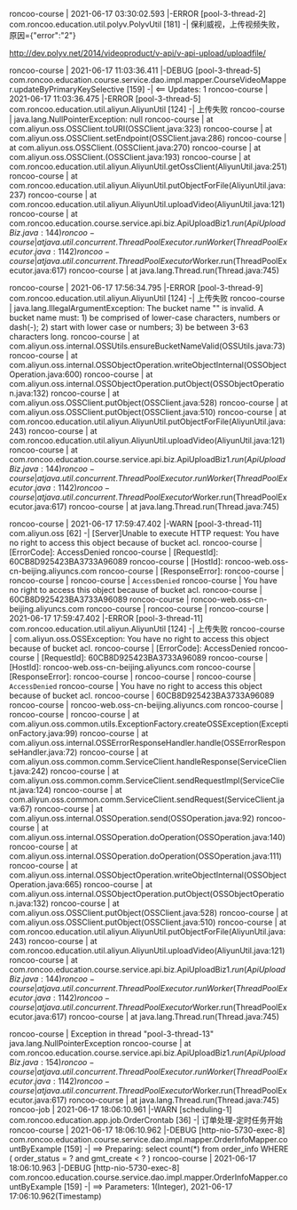 roncoo-course     | 2021-06-17 03:30:02.593 |-ERROR [pool-3-thread-2] com.roncoo.education.util.polyv.PolyvUtil [181] -|   保利威视，上传视频失败，原因={"error":"2"}

http://dev.polyv.net/2014/videoproduct/v-api/v-api-upload/uploadfile/

roncoo-course     | 2021-06-17 11:03:36.411 |-DEBUG [pool-3-thread-5] com.roncoo.education.course.service.dao.impl.mapper.CourseVideoMapper.updateByPrimaryKeySelective [159] -|   <==    Updates: 1
roncoo-course     | 2021-06-17 11:03:36.475 |-ERROR [pool-3-thread-5] com.roncoo.education.util.aliyun.AliyunUtil [124] -|   上传失败
roncoo-course     | java.lang.NullPointerException: null
roncoo-course     |     at com.aliyun.oss.OSSClient.toURI(OSSClient.java:323)
roncoo-course     |     at com.aliyun.oss.OSSClient.setEndpoint(OSSClient.java:286)
roncoo-course     |     at com.aliyun.oss.OSSClient.<init>(OSSClient.java:270)
roncoo-course     |     at com.aliyun.oss.OSSClient.<init>(OSSClient.java:193)
roncoo-course     |     at com.roncoo.education.util.aliyun.AliyunUtil.getOssClient(AliyunUtil.java:251)
roncoo-course     |     at com.roncoo.education.util.aliyun.AliyunUtil.putObjectForFile(AliyunUtil.java:237)
roncoo-course     |     at com.roncoo.education.util.aliyun.AliyunUtil.uploadVideo(AliyunUtil.java:121)
roncoo-course     |     at com.roncoo.education.course.service.api.biz.ApiUploadBiz$1.run(ApiUploadBiz.java:144)
roncoo-course     |     at java.util.concurrent.ThreadPoolExecutor.runWorker(ThreadPoolExecutor.java:1142)
roncoo-course     |     at java.util.concurrent.ThreadPoolExecutor$Worker.run(ThreadPoolExecutor.java:617)
roncoo-course     |     at java.lang.Thread.run(Thread.java:745)


roncoo-course     | 2021-06-17 17:56:34.795 |-ERROR [pool-3-thread-9] com.roncoo.education.util.aliyun.AliyunUtil [124] -|   上传失败
roncoo-course     | java.lang.IllegalArgumentException: The bucket name "" is invalid. A bucket name must: 1) be comprised of lower-case characters, numbers or dash(-); 2) start with lower case or numbers; 3) be between 3-63 characters long.
roncoo-course     |     at com.aliyun.oss.internal.OSSUtils.ensureBucketNameValid(OSSUtils.java:73)
roncoo-course     |     at com.aliyun.oss.internal.OSSObjectOperation.writeObjectInternal(OSSObjectOperation.java:600)
roncoo-course     |     at com.aliyun.oss.internal.OSSObjectOperation.putObject(OSSObjectOperation.java:132)
roncoo-course     |     at com.aliyun.oss.OSSClient.putObject(OSSClient.java:528)
roncoo-course     |     at com.aliyun.oss.OSSClient.putObject(OSSClient.java:510)
roncoo-course     |     at com.roncoo.education.util.aliyun.AliyunUtil.putObjectForFile(AliyunUtil.java:243)
roncoo-course     |     at com.roncoo.education.util.aliyun.AliyunUtil.uploadVideo(AliyunUtil.java:121)
roncoo-course     |     at com.roncoo.education.course.service.api.biz.ApiUploadBiz$1.run(ApiUploadBiz.java:144)
roncoo-course     |     at java.util.concurrent.ThreadPoolExecutor.runWorker(ThreadPoolExecutor.java:1142)
roncoo-course     |     at java.util.concurrent.ThreadPoolExecutor$Worker.run(ThreadPoolExecutor.java:617)
roncoo-course     |     at java.lang.Thread.run(Thread.java:745)


roncoo-course     | 2021-06-17 17:59:47.402 |-WARN  [pool-3-thread-11] com.aliyun.oss [62] -|   [Server]Unable to execute HTTP request: You have no right to access this object because of bucket acl.
roncoo-course     | [ErrorCode]: AccessDenied
roncoo-course     | [RequestId]: 60CB8D925423BA3733A96089
roncoo-course     | [HostId]: roncoo-web.oss-cn-beijing.aliyuncs.com
roncoo-course     | [ResponseError]:
roncoo-course     | <?xml version="1.0" encoding="UTF-8"?>
roncoo-course     | <Error>
roncoo-course     |   <Code>AccessDenied</Code>
roncoo-course     |   <Message>You have no right to access this object because of bucket acl.</Message>
roncoo-course     |   <RequestId>60CB8D925423BA3733A96089</RequestId>
roncoo-course     |   <HostId>roncoo-web.oss-cn-beijing.aliyuncs.com</HostId>
roncoo-course     | </Error>
roncoo-course     |
roncoo-course     | 2021-06-17 17:59:47.402 |-ERROR [pool-3-thread-11] com.roncoo.education.util.aliyun.AliyunUtil [124] -|   上传失败
roncoo-course     | com.aliyun.oss.OSSException: You have no right to access this object because of bucket acl.
roncoo-course     | [ErrorCode]: AccessDenied
roncoo-course     | [RequestId]: 60CB8D925423BA3733A96089
roncoo-course     | [HostId]: roncoo-web.oss-cn-beijing.aliyuncs.com
roncoo-course     | [ResponseError]:
roncoo-course     | <?xml version="1.0" encoding="UTF-8"?>
roncoo-course     | <Error>
roncoo-course     |   <Code>AccessDenied</Code>
roncoo-course     |   <Message>You have no right to access this object because of bucket acl.</Message>
roncoo-course     |   <RequestId>60CB8D925423BA3733A96089</RequestId>
roncoo-course     |   <HostId>roncoo-web.oss-cn-beijing.aliyuncs.com</HostId>
roncoo-course     | </Error>
roncoo-course     |
roncoo-course     |     at com.aliyun.oss.common.utils.ExceptionFactory.createOSSException(ExceptionFactory.java:99)
roncoo-course     |     at com.aliyun.oss.internal.OSSErrorResponseHandler.handle(OSSErrorResponseHandler.java:72)
roncoo-course     |     at com.aliyun.oss.common.comm.ServiceClient.handleResponse(ServiceClient.java:242)
roncoo-course     |     at com.aliyun.oss.common.comm.ServiceClient.sendRequestImpl(ServiceClient.java:124)
roncoo-course     |     at com.aliyun.oss.common.comm.ServiceClient.sendRequest(ServiceClient.java:67)
roncoo-course     |     at com.aliyun.oss.internal.OSSOperation.send(OSSOperation.java:92)
roncoo-course     |     at com.aliyun.oss.internal.OSSOperation.doOperation(OSSOperation.java:140)
roncoo-course     |     at com.aliyun.oss.internal.OSSOperation.doOperation(OSSOperation.java:111)
roncoo-course     |     at com.aliyun.oss.internal.OSSObjectOperation.writeObjectInternal(OSSObjectOperation.java:665)
roncoo-course     |     at com.aliyun.oss.internal.OSSObjectOperation.putObject(OSSObjectOperation.java:132)
roncoo-course     |     at com.aliyun.oss.OSSClient.putObject(OSSClient.java:528)
roncoo-course     |     at com.aliyun.oss.OSSClient.putObject(OSSClient.java:510)
roncoo-course     |     at com.roncoo.education.util.aliyun.AliyunUtil.putObjectForFile(AliyunUtil.java:243)
roncoo-course     |     at com.roncoo.education.util.aliyun.AliyunUtil.uploadVideo(AliyunUtil.java:121)
roncoo-course     |     at com.roncoo.education.course.service.api.biz.ApiUploadBiz$1.run(ApiUploadBiz.java:144)
roncoo-course     |     at java.util.concurrent.ThreadPoolExecutor.runWorker(ThreadPoolExecutor.java:1142)
roncoo-course     |     at java.util.concurrent.ThreadPoolExecutor$Worker.run(ThreadPoolExecutor.java:617)
roncoo-course     |     at java.lang.Thread.run(Thread.java:745)

roncoo-course     | Exception in thread "pool-3-thread-13" java.lang.NullPointerException
roncoo-course     |     at com.roncoo.education.course.service.api.biz.ApiUploadBiz$1.run(ApiUploadBiz.java:154)
roncoo-course     |     at java.util.concurrent.ThreadPoolExecutor.runWorker(ThreadPoolExecutor.java:1142)
roncoo-course     |     at java.util.concurrent.ThreadPoolExecutor$Worker.run(ThreadPoolExecutor.java:617)
roncoo-course     |     at java.lang.Thread.run(Thread.java:745)
roncoo-job        | 2021-06-17 18:06:10.961 |-WARN  [scheduling-1] com.roncoo.education.app.job.OrderCrontab [36] -|   订单处理-定时任务开始
roncoo-course     | 2021-06-17 18:06:10.962 |-DEBUG [http-nio-5730-exec-8] com.roncoo.education.course.service.dao.impl.mapper.OrderInfoMapper.countByExample [159] -|   ==>  Preparing: select count(*) from order_info WHERE ( order_status = ? and gmt_create < ? )
roncoo-course     | 2021-06-17 18:06:10.963 |-DEBUG [http-nio-5730-exec-8] com.roncoo.education.course.service.dao.impl.mapper.OrderInfoMapper.countByExample [159] -|   ==> Parameters: 1(Integer), 2021-06-17 17:06:10.962(Timestamp)
